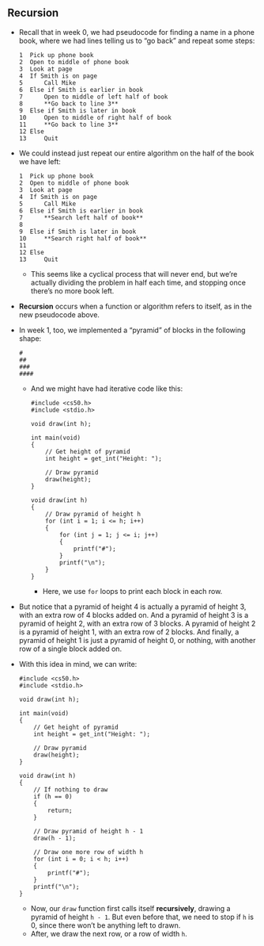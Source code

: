 
Recursion
---------

*   Recall that in week 0, we had pseudocode for finding a name in a phone book, where we had lines telling us to “go back” and repeat some steps:
    
        1  Pick up phone book
        2  Open to middle of phone book
        3  Look at page
        4  If Smith is on page
        5      Call Mike
        6  Else if Smith is earlier in book
        7      Open to middle of left half of book
        8      **Go back to line 3**
        9  Else if Smith is later in book
        10     Open to middle of right half of book
        11     **Go back to line 3**
        12 Else
        13     Quit
        
    
*   We could instead just repeat our entire algorithm on the half of the book we have left:
    
        1  Pick up phone book
        2  Open to middle of phone book
        3  Look at page
        4  If Smith is on page
        5      Call Mike
        6  Else if Smith is earlier in book
        7      **Search left half of book**
        8
        9  Else if Smith is later in book
        10     **Search right half of book**
        11
        12 Else
        13     Quit
        
    
    *   This seems like a cyclical process that will never end, but we’re actually dividing the problem in half each time, and stopping once there’s no more book left.
*   **Recursion** occurs when a function or algorithm refers to itself, as in the new pseudocode above.
*   In week 1, too, we implemented a “pyramid” of blocks in the following shape:
    
        #
        ##
        ###
        ####
        
    
    *   And we might have had iterative code like this:
        
            #include <cs50.h>
            #include <stdio.h>
            
            void draw(int h);
            
            int main(void)
            {
                // Get height of pyramid
                int height = get_int("Height: ");
            
                // Draw pyramid
                draw(height);
            }
            
            void draw(int h)
            {
                // Draw pyramid of height h
                for (int i = 1; i <= h; i++)
                {
                    for (int j = 1; j <= i; j++)
                    {
                        printf("#");
                    }
                    printf("\n");
                }
            }
            
        
        *   Here, we use `for` loops to print each block in each row.
*   But notice that a pyramid of height 4 is actually a pyramid of height 3, with an extra row of 4 blocks added on. And a pyramid of height 3 is a pyramid of height 2, with an extra row of 3 blocks. A pyramid of height 2 is a pyramid of height 1, with an extra row of 2 blocks. And finally, a pyramid of height 1 is just a pyramid of height 0, or nothing, with another row of a single block added on.
*   With this idea in mind, we can write:
    
        #include <cs50.h>
        #include <stdio.h>
        
        void draw(int h);
        
        int main(void)
        {
            // Get height of pyramid
            int height = get_int("Height: ");
        
            // Draw pyramid
            draw(height);
        }
        
        void draw(int h)
        {
            // If nothing to draw
            if (h == 0)
            {
                return;
            }
        
            // Draw pyramid of height h - 1
            draw(h - 1);
        
            // Draw one more row of width h
            for (int i = 0; i < h; i++)
            {
                printf("#");
            }
            printf("\n");
        }
        
    
    *   Now, our `draw` function first calls itself **recursively**, drawing a pyramid of height `h - 1`. But even before that, we need to stop if `h` is 0, since there won’t be anything left to drawn.
    *   After, we draw the next row, or a row of width `h`.
